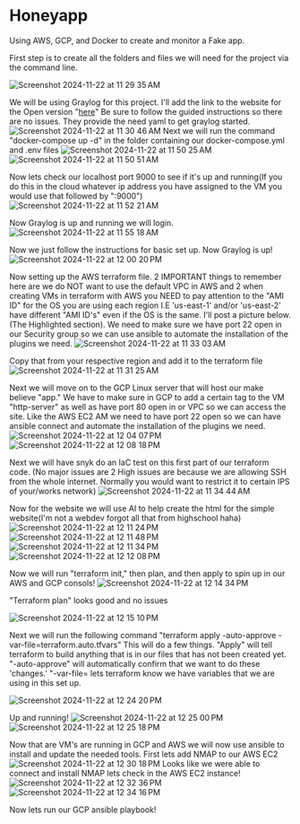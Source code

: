 # Honeyapp
Using AWS, GCP, and Docker to create and monitor a Fake app.

First step is to create all the folders and files we will need for the project via the command line.

![Screenshot 2024-11-22 at 11 29 35 AM](https://github.com/user-attachments/assets/8fc7b738-fa2a-4017-a570-32b890370a7f)


We will be using Graylog for this project. I'll add the link to the website for the Open version "[here](https://github.com/Graylog2/docker-compose/blob/main/open-core/docker-compose.yml)" Be sure to follow the guided instructions so there are no issues. They provide the need yaml to get graylog started.
![Screenshot 2024-11-22 at 11 30 46 AM](https://github.com/user-attachments/assets/7ae5e413-f79c-40bf-b0f0-b80fb56016e5)
Next we will run the command "docker-compose up -d" in the folder containing our docker-compose.yml and .env files
![Screenshot 2024-11-22 at 11 50 25 AM](https://github.com/user-attachments/assets/a5e0b224-077a-463e-826b-f0b46806d140)
![Screenshot 2024-11-22 at 11 50 51 AM](https://github.com/user-attachments/assets/5e6adb93-a018-4e8a-a001-9c73117830d9)

Now lets check our localhost port 9000 to see if it's up and running(If you do this in the cloud whatever ip address you have assigned to the VM you would use that followed by ":9000")
![Screenshot 2024-11-22 at 11 52 21 AM](https://github.com/user-attachments/assets/d45487a8-6104-48db-8c1a-41c0b590392b)

Now Graylog is up and running we will login.
![Screenshot 2024-11-22 at 11 55 18 AM](https://github.com/user-attachments/assets/0f6af39c-1958-4cdb-8167-4fb6db736f96)

Now we just follow the instructions for basic set up. Now Graylog is up!
![Screenshot 2024-11-22 at 12 00 20 PM](https://github.com/user-attachments/assets/8ba3bed4-1ee7-4862-ba56-4d91a2682050)


Now setting up the AWS terraform file. 2 IMPORTANT things to remember here are we do NOT want to use the default VPC in AWS and 2 when creating VMs in terraform with AWS you NEED to pay attention to the 
"AMI ID" for the OS you are using each region I.E 'us-east-1' and/or 'us-east-2' have different "AMI ID's" even if the OS is the same. I'll post a picture below.(The Highlighted section). We need to make sure we have port 22 open in our Security group so we can use ansible to automate the installation of the plugins we need.
![Screenshot 2024-11-22 at 11 33 03 AM](https://github.com/user-attachments/assets/b599479b-04a1-42b6-8868-c586a715c7a9)


Copy that from your respective region and add it to the terraform file
![Screenshot 2024-11-22 at 11 31 25 AM](https://github.com/user-attachments/assets/234e5835-ab98-4b03-b072-bb082bbaf75d)


Next we will move on to the GCP Linux server that will host our make believe "app." We have to make sure in GCP to add a certain tag to the VM "http-server" as well as have port 80 open in or VPC so we can access the site. Like the AWS EC2 AM we need to have port 22 open so we can have ansible connect and automate the installation of the plugins we need.
![Screenshot 2024-11-22 at 12 04 07 PM](https://github.com/user-attachments/assets/7b999151-4314-49b3-88d6-8ad91dd2d440)
![Screenshot 2024-11-22 at 12 08 18 PM](https://github.com/user-attachments/assets/fbfe6b87-84e1-47b8-a3cb-9a3c7f896d48)

Next we will have snyk do an IaC test on this first part of our terraform code. (No major issues are 2 High issues are because we are allowing SSH from the whole internet. Normally you would want to restrict it to certain IPS of your/works network)
![Screenshot 2024-11-22 at 11 34 44 AM](https://github.com/user-attachments/assets/2efb75d0-d0ab-4742-a307-a2bd61a649b4)



Now for the website we will use AI to help create the html for the simple website(I'm not a webdev forgot all that from highschool haha)
![Screenshot 2024-11-22 at 12 11 24 PM](https://github.com/user-attachments/assets/0ab934ab-8612-496b-a280-efd21789120e)
![Screenshot 2024-11-22 at 12 11 48 PM](https://github.com/user-attachments/assets/dd2b99e9-b068-429b-901d-fa572e25d8ed)
![Screenshot 2024-11-22 at 12 11 34 PM](https://github.com/user-attachments/assets/009c4a4e-83e5-4b5d-9dd2-88e8764220e7)
![Screenshot 2024-11-22 at 12 12 08 PM](https://github.com/user-attachments/assets/eb18f109-02ff-4eb6-b85f-13d54ed4c44f)

Now we will run "terraform init," then plan, and then apply to spin up in our AWS and GCP consols!
![Screenshot 2024-11-22 at 12 14 34 PM](https://github.com/user-attachments/assets/cbf44d6b-82ff-4d1e-9332-1418d37af2f0)


"Terraform plan" looks good and no issues

![Screenshot 2024-11-22 at 12 15 10 PM](https://github.com/user-attachments/assets/9c909c3f-ccd5-4b4b-b917-a4b01db322bf)

Next we will run the following command "terraform apply -auto-approve -var-file=terraform.auto.tfvars" This will do a few things. "Apply" will tell terraform to build anything that is in our files that has not been created yet. "-auto-approve" will automatically confirm that we want to do these 'changes.' "-var-file=<name of your var file> lets terraform know we have variables that we are using in this set up.

![Screenshot 2024-11-22 at 12 24 20 PM](https://github.com/user-attachments/assets/90ceb5b8-c454-4236-b104-4bf08f0a8e42)

Up and running!
![Screenshot 2024-11-22 at 12 25 00 PM](https://github.com/user-attachments/assets/442c69ae-a398-48ac-a398-d9e91b7081a7)
![Screenshot 2024-11-22 at 12 25 18 PM](https://github.com/user-attachments/assets/10d4a255-cb2d-4319-9167-dacce3d67a80)


Now that are VM's are running in GCP and AWS we will now use ansible to install and update the needed tools. First lets add NMAP to our AWS EC2
![Screenshot 2024-11-22 at 12 30 18 PM](https://github.com/user-attachments/assets/0eb9f978-f45f-4aa2-b0d3-6ac006e28050)
Looks like we were able to connect and install NMAP lets check in the AWS EC2 instance!
![Screenshot 2024-11-22 at 12 32 36 PM](https://github.com/user-attachments/assets/d4a6b78c-4d67-4135-a7e9-0bcfd5218f06)
![Screenshot 2024-11-22 at 12 34 16 PM](https://github.com/user-attachments/assets/46cee935-0473-485f-9116-eb295ee3b2a4)

Now lets run our GCP ansible playbook!
















